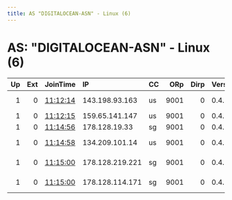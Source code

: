 ```yaml
---
title: AS "DIGITALOCEAN-ASN" - Linux (6)
---
```


# AS: "DIGITALOCEAN-ASN" - Linux (6)

|   Up |   Ext | JoinTime                                                                                              | IP              | CC   |   ORp |   Dirp | Version   | Contact                         | Nickname      |   eFamMembers |
|-----:|------:|:------------------------------------------------------------------------------------------------------|:----------------|:-----|------:|-------:|:----------|:--------------------------------|:--------------|--------------:|
|    1 |     0 | [11:12:14](https://nusenu.github.io/OrNetStats/w/relay/85F2168534801731E6CD6C55B23D8BE252325C2E.html) | 143.198.93.163  | us   |  9001 |      0 | 0.4.7.13  | &lt;kaskdfgh@gmail.com&gt; @ato | deepakmanjoh  |             1 |
|    1 |     0 | [11:12:15](https://nusenu.github.io/OrNetStats/w/relay/5019C1DC17EEFE2A02D16E9B763458D4E6FA5FFB.html) | 159.65.141.147  | us   |  9001 |      0 | 0.4.7.13  | &lt;goodwillshiva0122@gmail.    | manishkashyap |             1 |
|    1 |     0 | [11:14:56](https://nusenu.github.io/OrNetStats/w/relay/220B57ADD786F94DBAA1A4C3BDC616A7A2CF7377.html) | 178.128.19.33   | sg   |  9001 |      0 | 0.4.7.13  | &lt;bholapandeybsdk@gmail.co    | sanjaysinghh  |             1 |
|    1 |     0 | [11:14:58](https://nusenu.github.io/OrNetStats/w/relay/928A5F4B09CBB49B1E4AF95CBCF9194E5F402863.html) | 134.209.101.14  | us   |  9001 |      0 | 0.4.7.13  | &lt;hakada529@gmail.com&gt; @at | pawanmahtoo   |             1 |
|    1 |     0 | [11:15:00](https://nusenu.github.io/OrNetStats/w/relay/159B7B5520A2E8E9B503DC026CCA7B686B8525E7.html) | 178.128.219.221 | sg   |  9001 |      0 | 0.4.7.13  | &lt;tnahihamko@gmail.com&gt; @a | praveendubeyy |             1 |
|    1 |     0 | [11:15:00](https://nusenu.github.io/OrNetStats/w/relay/C2A955B854DB57B465946E2C0870F1E3E8317188.html) | 178.128.114.171 | sg   |  9001 |      0 | 0.4.7.13  | &lt;bablu2513bs@gmail.com&gt; @ | nolangama     |             1 |
